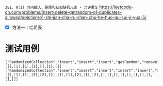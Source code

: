
`381. O(1) 时间插入、删除和获取随机元素 - 允许重复` https://leetcode-cn.com/problems/insert-delete-getrandom-o1-duplicates-allowed/solution/o1-shi-jian-cha-ru-shan-chu-he-huo-qu-sui-ji-yua-5/
- [x] 方法一：哈希表

# 测试用例

```
["RandomizedCollection","insert","insert","insert","getRandom","remove","getRandom"]
[[],[1],[1],[2],[],[1],[]]
["RandomizedCollection","insert","insert","insert","insert","insert","remove","remove","remove","insert","remove","getRandom","getRandom","getRandom","getRandom","getRandom","getRandom","getRandom","getRandom","getRandom","getRandom"]
[[],[1],[1],[2],[2],[2],[1],[1],[2],[1],[2],[],[],[],[],[],[],[],[],[],[]]
```
